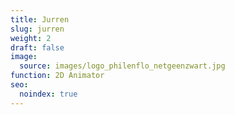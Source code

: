 ```yaml
---
title: Jurren
slug: jurren
weight: 2
draft: false
image:
  source: images/logo_philenflo_netgeenzwart.jpg
function: 2D Animator
seo:
  noindex: true
---
```

